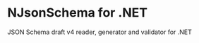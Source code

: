NJsonSchema for .NET
====================

JSON Schema draft v4 reader, generator and validator for .NET
